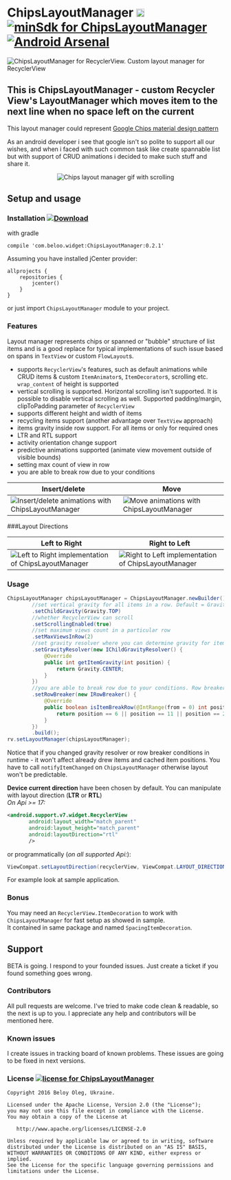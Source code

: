 # ChipsLayoutManager <img alt="ChipsLayoutManager is an android library" src="https://www.cleveroad.com/public/comercial/label-android.svg" height="19"> [![minSdk for ChipsLayoutManager](https://img.shields.io/badge/minSdk-15-green.svg)](#) [![Android Arsenal](https://img.shields.io/badge/Android%20Arsenal-ChipsLayoutManager-brightgreen.svg?style=flat)](https://android-arsenal.com/details/1/4568#)
![ChipsLayoutManager for RecyclerView. Custom layout manager for RecyclerView](/images/header.png)

## This is ChipsLayoutManager - custom Recycler View's LayoutManager which moves item to the next line when no space left on the current 
This layout manager could represent [Google Chips material design pattern](https://material.google.com/components/chips.html#)

As an android developer i see that google isn't so polite to support all our wishes, and when i faced with such common task like create spannable list
but with support of CRUD animations i decided to make such stuff and share it.

<p align="center">
    <img src="/images/demo.gif" alt="Chips layout manager gif with scrolling">
</p>

## Setup and usage
### Installation [ ![Download](https://api.bintray.com/packages/beloo/widget/ChipsLayoutManager/images/download.svg) ](https://bintray.com/beloo/widget/ChipsLayoutManager/_latestVersion)

with gradle
```GRADLE 
compile 'com.beloo.widget:ChipsLayoutManager:0.2.1'
```

Assuming you have installed jCenter provider:
```GRADLE
allprojects {
    repositories {
        jcenter()
    }
}
```

or just import `ChipsLayoutManager` module to your project.

### Features
Layout manager represents chips or spanned or "bubble" structure of list items and is a good replace for typical implementations of such issue based on spans in `TextView` 
or custom `FlowLayout`s.

* supports `RecyclerView`'s features, such as default animations while CRUD items & custom `ItemAnimator`s, `ItemDecorator`s, scrolling etc. `wrap_content` of height is supported
* vertical scrolling is supported. Horizontal scrolling isn't supported. It is possible to disable vertical scrolling as well. Supported padding/margin, clipToPadding parameter of `RecyclerView`
* supports different height and width of items
* recycling items support (another advantage over `TextView` approach)
* items gravity inside row support. For all items or only for required ones
* LTR and RTL support
* activity orientation change support
* predictive animations supported (animate view movement outside of visible bounds)
* setting max count of view in row
* you are able to break row due to your conditions

| Insert/delete | Move |
|---|---|
|![Insert/delete animations with ChipsLayoutManager](/images/insert_delete_animations.gif) |![Move animations with ChipsLayoutManager](/images/move_animations.gif)|

###Layout Directions
<center>

| Left to Right  | Right to Left  |
|---|---|
|![Left to Right implementation of ChipsLayoutManager](/images/ltr.png) |![Right to Left implementation of ChipsLayoutManager](/images/rtl.png)|

</center>

### Usage

```JAVA 
ChipsLayoutManager chipsLayoutManager = ChipsLayoutManager.newBuilder()
        //set vertical gravity for all items in a row. Default = Gravity.CENTER_VERTICAL
        .setChildGravity(Gravity.TOP)
        //whether RecyclerView can scroll
        .setScrollingEnabled(true)
        //set maximum views count in a particular row
        .setMaxViewsInRow(2)
        //set gravity resolver where you can determine gravity for item in position. This method have priority over previous one
        .setGravityResolver(new IChildGravityResolver() {
            @Override
            public int getItemGravity(int position) {
                return Gravity.CENTER;
            }
        })
        //you are able to break row due to your conditions. Row breaker should return true for that views
        .setRowBreaker(new IRowBreaker() {
            @Override
            public boolean isItemBreakRow(@IntRange(from = 0) int position) {
                return position == 6 || position == 11 || position == 2;
            }
        })
        .build();
rv.setLayoutManager(chipsLayoutManager);
```

Notice that if you changed gravity resolver or row breaker conditions in runtime - it won't affect already drew items and cached item positions. 
You have to call `notifyItemChanged` on `ChipsLayoutManager` otherwise layout won't be predictable. 

**Device current direction** have been chosen by default.
You can manipulate with layout direction (**LTR** or **RTL**)<br/>
_On Api >= 17:_
```XML
<android.support.v7.widget.RecyclerView
       android:layout_width="match_parent"
       android:layout_height="match_parent"
       android:layoutDirection="rtl"
       />
```
or programmatically (_on all supported Api:_):
```JAVA
ViewCompat.setLayoutDirection(recyclerView, ViewCompat.LAYOUT_DIRECTION_RTL);
```

For example look at sample application.
<br />
### Bonus
You may need an `RecyclerView.ItemDecoration` to work with `ChipsLayoutManager` for fast setup as showed in sample. <br/>
It contained in same package and named `SpacingItemDecoration`.

## Support
BETA is going.
I respond to your founded issues. Just create a ticket if you found something goes wrong.

### Contributors
All pull requests are welcome. I've tried to make code clean & readable, so the next is up to you. 
I appreciate any help and contributors will be mentioned here. 

### Known issues
I create issues in tracking board of known problems.
These issues are going to be fixed in next versions.

### License [![license for ChipsLayoutManager](https://img.shields.io/crates/l/rustc-serialize.svg)](#)

    Copyright 2016 Beloy Oleg, Ukraine.
    
    Licensed under the Apache License, Version 2.0 (the "License");
    you may not use this file except in compliance with the License.
    You may obtain a copy of the License at
    
       http://www.apache.org/licenses/LICENSE-2.0
    
    Unless required by applicable law or agreed to in writing, software
    distributed under the License is distributed on an "AS IS" BASIS,
    WITHOUT WARRANTIES OR CONDITIONS OF ANY KIND, either express or implied.
    See the License for the specific language governing permissions and
    limitations under the License.